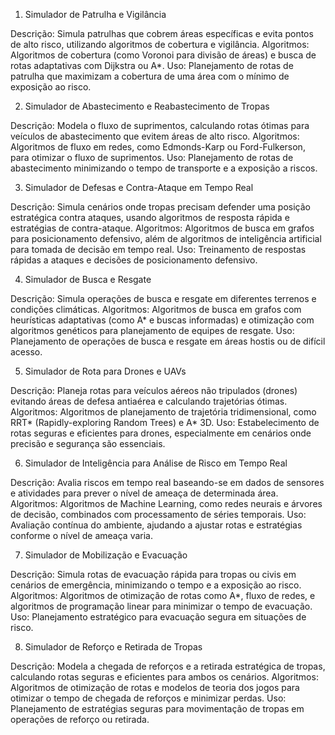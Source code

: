 1. Simulador de Patrulha e Vigilância

Descrição: Simula patrulhas que cobrem áreas específicas e evita pontos de alto risco, utilizando algoritmos de cobertura e vigilância.
Algoritmos: Algoritmos de cobertura (como Voronoi para divisão de áreas) e busca de rotas adaptativas com Dijkstra ou A*.
Uso: Planejamento de rotas de patrulha que maximizam a cobertura de uma área com o mínimo de exposição ao risco.

2. Simulador de Abastecimento e Reabastecimento de Tropas

Descrição: Modela o fluxo de suprimentos, calculando rotas ótimas para veículos de abastecimento que evitem áreas de alto risco.
Algoritmos: Algoritmos de fluxo em redes, como Edmonds-Karp ou Ford-Fulkerson, para otimizar o fluxo de suprimentos.
Uso: Planejamento de rotas de abastecimento minimizando o tempo de transporte e a exposição a riscos.

3. Simulador de Defesas e Contra-Ataque em Tempo Real

Descrição: Simula cenários onde tropas precisam defender uma posição estratégica contra ataques, usando algoritmos de resposta rápida e estratégias de contra-ataque.
Algoritmos: Algoritmos de busca em grafos para posicionamento defensivo, além de algoritmos de inteligência artificial para tomada de decisão em tempo real.
Uso: Treinamento de respostas rápidas a ataques e decisões de posicionamento defensivo.

4. Simulador de Busca e Resgate

Descrição: Simula operações de busca e resgate em diferentes terrenos e condições climáticas.
Algoritmos: Algoritmos de busca em grafos com heurísticas adaptativas (como A* e buscas informadas) e otimização com algoritmos genéticos para planejamento de equipes de resgate.
Uso: Planejamento de operações de busca e resgate em áreas hostis ou de difícil acesso.

5. Simulador de Rota para Drones e UAVs

Descrição: Planeja rotas para veículos aéreos não tripulados (drones) evitando áreas de defesa antiaérea e calculando trajetórias ótimas.
Algoritmos: Algoritmos de planejamento de trajetória tridimensional, como RRT* (Rapidly-exploring Random Trees) e A* 3D.
Uso: Estabelecimento de rotas seguras e eficientes para drones, especialmente em cenários onde precisão e segurança são essenciais.

6. Simulador de Inteligência para Análise de Risco em Tempo Real

Descrição: Avalia riscos em tempo real baseando-se em dados de sensores e atividades para prever o nível de ameaça de determinada área.
Algoritmos: Algoritmos de Machine Learning, como redes neurais e árvores de decisão, combinados com processamento de séries temporais.
Uso: Avaliação contínua do ambiente, ajudando a ajustar rotas e estratégias conforme o nível de ameaça varia.

7. Simulador de Mobilização e Evacuação

Descrição: Simula rotas de evacuação rápida para tropas ou civis em cenários de emergência, minimizando o tempo e a exposição ao risco.
Algoritmos: Algoritmos de otimização de rotas como A*, fluxo de redes, e algoritmos de programação linear para minimizar o tempo de evacuação.
Uso: Planejamento estratégico para evacuação segura em situações de risco.

8. Simulador de Reforço e Retirada de Tropas

Descrição: Modela a chegada de reforços e a retirada estratégica de tropas, calculando rotas seguras e eficientes para ambos os cenários.
Algoritmos: Algoritmos de otimização de rotas e modelos de teoria dos jogos para otimizar o tempo de chegada de reforços e minimizar perdas.
Uso: Planejamento de estratégias seguras para movimentação de tropas em operações de reforço ou retirada.